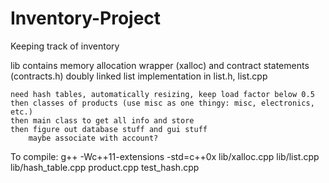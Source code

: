 # Inventory-Project
Keeping track of inventory

lib
    contains memory allocation wrapper (xalloc) and contract statements (contracts.h)
    doubly linked list implementation in list.h, list.cpp


    need hash tables, automatically resizing, keep load factor below 0.5
    then classes of products (use misc as one thingy: misc, electronics, etc.)
    then main class to get all info and store
    then figure out database stuff and gui stuff
        maybe associate with account?


To compile: g++ -Wc++11-extensions -std=c++0x lib/xalloc.cpp lib/list.cpp lib/hash_table.cpp product.cpp test_hash.cpp


